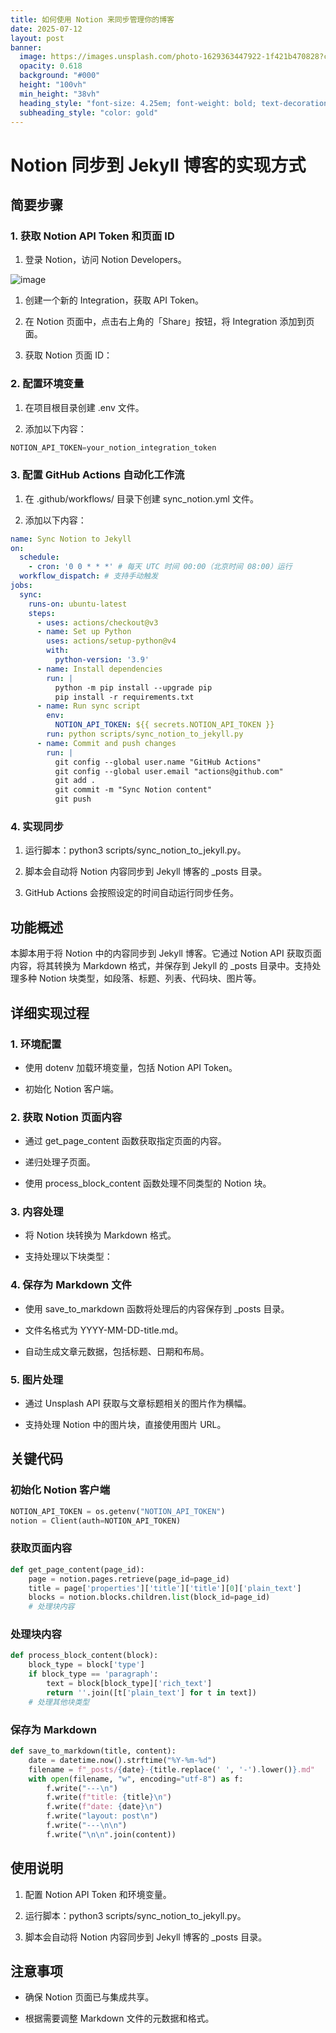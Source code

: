 ```yaml
---
title: 如何使用 Notion 来同步管理你的博客
date: 2025-07-12
layout: post
banner:
  image: https://images.unsplash.com/photo-1629363447922-1f421b470828?crop=entropy&cs=tinysrgb&fit=max&fm=jpg&ixid=M3w2OTIwMzJ8MHwxfHJhbmRvbXx8fHx8fHx8fDE3NTIzMDE4NzF8&ixlib=rb-4.1.0&q=80&w=1080
  opacity: 0.618
  background: "#000"
  height: "100vh"
  min_height: "38vh"
  heading_style: "font-size: 4.25em; font-weight: bold; text-decoration: underline"
  subheading_style: "color: gold"
---
```


# Notion 同步到 Jekyll 博客的实现方式

## 简要步骤

### 1. 获取 Notion API Token 和页面 ID

1. 登录 Notion，访问 Notion Developers。

![image](https://prod-files-secure.s3.us-west-2.amazonaws.com/a7a0cc5a-89b9-4cda-8686-1fba0ca52f40/d19c1afe-dea5-4312-9333-786b0ba83054/image.png?X-Amz-Algorithm=AWS4-HMAC-SHA256&X-Amz-Content-Sha256=UNSIGNED-PAYLOAD&X-Amz-Credential=ASIAZI2LB466UBOCMIGH%2F20250712%2Fus-west-2%2Fs3%2Faws4_request&X-Amz-Date=20250712T063110Z&X-Amz-Expires=3600&X-Amz-Security-Token=IQoJb3JpZ2luX2VjEN7%2F%2F%2F%2F%2F%2F%2F%2F%2F%2FwEaCXVzLXdlc3QtMiJHMEUCIQDd34OHAkhq0vO%2FjY%2F9XFJ1eMHuQD96NPBO%2BMv8DU3AAgIgK16X%2BCGBOm4BngIBmvaJFv4QWNdBk4OYgnGZAxKzoY4qiAQI5%2F%2F%2F%2F%2F%2F%2F%2F%2F%2F%2FARAAGgw2Mzc0MjMxODM4MDUiDE6AZ9YhbxXSN932zCrcA3iNO9FHpOsXQ9qRDzQ%2B0ZH2%2F4Ub6Vx0Y436omdc6ekD4l1TdIW7kiDhinLMm5pxMJnJOUhPsKQTxO2Nvv4PFB1hYIOCioSJ6SZBPVDPht0MlT4Y1h%2ByOGRj6ZYUHOlb8GywIPxb6mMniS55u1hzMy2t%2Frg7StMpQcJYC4ojkGWsU5v86XrERhELc8gq6VzaiGxDkvyTs997NEZAKBFyVG7vZd0q7pj7aLOOVrkBlWKQmx4sPphWwnQ1jEtId2hNvVU4Sep29ftgfvQajk0OIQTcfpi4FMNyVp05YgJY5dZ3iN58b7fRxd0xx0jHRAx4o9RH6GK5GqGLTlqyOpeHCpmV5TdGY88U6HctvUbAKPQ4%2FosBsAIuFHO4G9hX7IRWfLL7v1ztvFBGls6ejlDBGUjRe3yUsZZ2c5j%2BrwDjTWGIoqAEaMWVdczT71fjTVV7advhyOGiHy8%2Fxp7lD%2Fm3ET7Ih9tujOZ0bdiHxcZyUjaviAkiovVoUBwpudUKt%2Fiod2lGfoxXD2q%2BAMcyn6iGqkXCjLWvmAZZuz88m31nZJLUnb7nlyQypfW3Cc40X051xUX0AZfxki0vYpPb8Cp0xy1hFgHoSxjWqcxxrdGHjanb9ujh%2F3qFPv%2FEAh4%2FMJ35x8MGOqUBEi03tDZmw22%2FS9H2HHvXg0TEmWvB6vLVsWycGxc1Vg81teXN55B23287bvRcGy3jrUgsh1zW7o9a8ljScazznMdqSk0FimBOIawVCvugVjz7WwlwqviefZennsnXM8Dwsu%2BivvGiE0z0GlKZAgcoeKTbxI6hWUJfJBRRgz9y4UKzv2ERIHXn%2FeAHCbNLfOqef%2FpE3Nb4LUC7kMn6Gf2dADZlQR4M&X-Amz-Signature=3e5898853cc7d691f5e3ca2043bb2f0ead780e3cc27dffd622c253150b89fa42&X-Amz-SignedHeaders=host&x-amz-checksum-mode=ENABLED&x-id=GetObject)

1. 创建一个新的 Integration，获取 API Token。

1. 在 Notion 页面中，点击右上角的「Share」按钮，将 Integration 添加到页面。

1. 获取 Notion 页面 ID：


### 2. 配置环境变量

1. 在项目根目录创建 .env 文件。

1. 添加以下内容：

```javascript
NOTION_API_TOKEN=your_notion_integration_token
```

### 3. 配置 GitHub Actions 自动化工作流

1. 在 .github/workflows/ 目录下创建 sync_notion.yml 文件。

1. 添加以下内容：

```yaml
name: Sync Notion to Jekyll
on:
  schedule:
    - cron: '0 0 * * *' # 每天 UTC 时间 00:00（北京时间 08:00）运行
  workflow_dispatch: # 支持手动触发
jobs:
  sync:
    runs-on: ubuntu-latest
    steps:
      - uses: actions/checkout@v3
      - name: Set up Python
        uses: actions/setup-python@v4
        with:
          python-version: '3.9'
      - name: Install dependencies
        run: |
          python -m pip install --upgrade pip
          pip install -r requirements.txt
      - name: Run sync script
        env:
          NOTION_API_TOKEN: ${{ secrets.NOTION_API_TOKEN }}
        run: python scripts/sync_notion_to_jekyll.py
      - name: Commit and push changes
        run: |
          git config --global user.name "GitHub Actions"
          git config --global user.email "actions@github.com"
          git add .
          git commit -m "Sync Notion content"
          git push
```

### 4. 实现同步

1. 运行脚本：python3 scripts/sync_notion_to_jekyll.py。

1. 脚本会自动将 Notion 内容同步到 Jekyll 博客的 _posts 目录。

1. GitHub Actions 会按照设定的时间自动运行同步任务。

## 功能概述

本脚本用于将 Notion 中的内容同步到 Jekyll 博客。它通过 Notion API 获取页面内容，将其转换为 Markdown 格式，并保存到 Jekyll 的 _posts 目录中。支持处理多种 Notion 块类型，如段落、标题、列表、代码块、图片等。

## 详细实现过程

### 1. 环境配置

- 使用 dotenv 加载环境变量，包括 Notion API Token。

- 初始化 Notion 客户端。

### 2. 获取 Notion 页面内容

- 通过 get_page_content 函数获取指定页面的内容。

- 递归处理子页面。

- 使用 process_block_content 函数处理不同类型的 Notion 块。

### 3. 内容处理

- 将 Notion 块转换为 Markdown 格式。

- 支持处理以下块类型：


### 4. 保存为 Markdown 文件

- 使用 save_to_markdown 函数将处理后的内容保存到 _posts 目录。

- 文件名格式为 YYYY-MM-DD-title.md。

- 自动生成文章元数据，包括标题、日期和布局。

### 5. 图片处理

- 通过 Unsplash API 获取与文章标题相关的图片作为横幅。

- 支持处理 Notion 中的图片块，直接使用图片 URL。

## 关键代码

### 初始化 Notion 客户端

```python
NOTION_API_TOKEN = os.getenv("NOTION_API_TOKEN")
notion = Client(auth=NOTION_API_TOKEN)
```

### 获取页面内容

```python
def get_page_content(page_id):
    page = notion.pages.retrieve(page_id=page_id)
    title = page['properties']['title']['title'][0]['plain_text']
    blocks = notion.blocks.children.list(block_id=page_id)
    # 处理块内容
```

### 处理块内容

```python
def process_block_content(block):
    block_type = block['type']
    if block_type == 'paragraph':
        text = block[block_type]['rich_text']
        return ''.join([t['plain_text'] for t in text])
    # 处理其他块类型
```

### 保存为 Markdown

```python
def save_to_markdown(title, content):
    date = datetime.now().strftime("%Y-%m-%d")
    filename = f"_posts/{date}-{title.replace(' ', '-').lower()}.md"
    with open(filename, "w", encoding="utf-8") as f:
        f.write("---\n")
        f.write(f"title: {title}\n")
        f.write(f"date: {date}\n")
        f.write("layout: post\n")
        f.write("---\n\n")
        f.write("\n\n".join(content))
```

## 使用说明

1. 配置 Notion API Token 和环境变量。

1. 运行脚本：python3 scripts/sync_notion_to_jekyll.py。

1. 脚本会自动将 Notion 内容同步到 Jekyll 博客的 _posts 目录。

## 注意事项

- 确保 Notion 页面已与集成共享。

- 根据需要调整 Markdown 文件的元数据和格式。